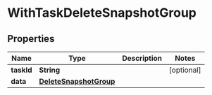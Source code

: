 

# WithTaskDeleteSnapshotGroup


## Properties

Name | Type | Description | Notes
------------ | ------------- | ------------- | -------------
**taskId** | **String** |  |  [optional]
**data** | [**DeleteSnapshotGroup**](DeleteSnapshotGroup.md) |  | 



